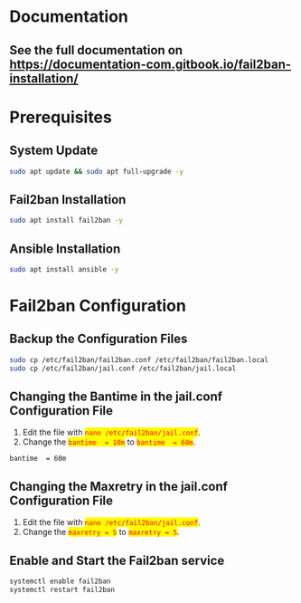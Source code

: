# Documentation

## See the full documentation on https://documentation-com.gitbook.io/fail2ban-installation/

# Prerequisites

## System Update

```bash
sudo apt update && sudo apt full-upgrade -y
```

## Fail2ban Installation

```bash
sudo apt install fail2ban -y
```

## Ansible Installation

```bash
sudo apt install ansible -y
```

# Fail2ban Configuration

## Backup the Configuration Files

```bash
sudo cp /etc/fail2ban/fail2ban.conf /etc/fail2ban/fail2ban.local
sudo cp /etc/fail2ban/jail.conf /etc/fail2ban/jail.local
```

## Changing the Bantime in the jail.conf Configuration File

1. Edit the file with <mark style="color:red;">`nano /etc/fail2ban/jail.conf`</mark>.
2. Change the <mark style="color:red;">`bantime  = 10m`</mark> to <mark style="color:red;">`bantime  = 60m`</mark>.

```
bantime  = 60m
```

## Changing the Maxretry in the jail.conf Configuration File

1. Edit the file with <mark style="color:red;">`nano /etc/fail2ban/jail.conf`</mark>.
2. Change the <mark style="color:red;">`maxretry = 5`</mark> to <mark style="color:red;">`maxretry = 5`</mark>.

## Enable and Start the Fail2ban service

```bash
systemctl enable fail2ban
systemctl restart fail2ban
```
